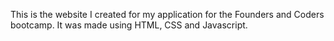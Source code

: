 This is the website I created for my application for the Founders and Coders bootcamp. It was made using HTML, CSS and Javascript.
